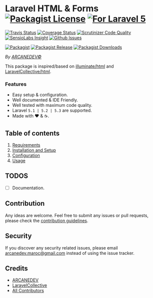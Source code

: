 # Laravel HTML & Forms [![Packagist License][badge_license]](LICENSE.md) [![For Laravel 5][badge_laravel]][link-github-repo]

[![Travis Status][badge_build]][link-travis]
[![Coverage Status][badge_coverage]][link-scrutinizer]
[![Scrutinizer Code Quality][badge_quality]][link-scrutinizer]
[![SensioLabs Insight][badge_insight]][link-insight]
[![Github Issues][badge_issues]][link-github-issues]

[![Packagist][badge_package]][link-packagist]
[![Packagist Release][badge_release]][link-packagist]
[![Packagist Downloads][badge_downloads]][link-packagist]

*By [ARCANEDEV&copy;](http://www.arcanedev.net/)*

This package is inspired/based on [illuminate/html](https://github.com/illuminate/html) and [LaravelCollective/html](https://github.com/LaravelCollective/html).

### Features

  * Easy setup &amp; configuration.
  * Well documented &amp; IDE Friendly.
  * Well tested with maximum code quality.
  * Laravel `5.1 | 5.2 | 5.3` are supported.
  * Made with :heart: &amp; :coffee:.
  
## Table of contents

  1. [Requirements](_docs/1.Requirements.md)
  2. [Installation and Setup](_docs/2.Installation-and-Setup.md)
  3. [Configuration](_docs/3.Configuration.md)
  4. [Usage](_docs/4.Usage.md)

## TODOS

  - [ ] Documentation.

## Contribution

Any ideas are welcome. Feel free to submit any issues or pull requests, please check the [contribution guidelines](CONTRIBUTING.md).

## Security

If you discover any security related issues, please email arcanedev.maroc@gmail.com instead of using the issue tracker.

## Credits

- [ARCANEDEV][link-author]
- [LaravelCollective](https://github.com/LaravelCollective/html)
- [All Contributors][link-contributors]

[badge_laravel]:      https://img.shields.io/badge/Laravel-5.1|5.2|5.3-orange.svg?style=flat-square
[badge_license]:      https://img.shields.io/packagist/l/arcanedev/laravel-html.svg?style=flat-square
[badge_build]:        https://img.shields.io/travis/ARCANEDEV/LaravelHtml.svg?style=flat-square
[badge_coverage]:     https://img.shields.io/scrutinizer/coverage/g/ARCANEDEV/LaravelHtml.svg?style=flat-square
[badge_quality]:      https://img.shields.io/scrutinizer/g/ARCANEDEV/LaravelHtml.svg?style=flat-square
[badge_insight]:      https://img.shields.io/sensiolabs/i/dfcc38f2-7302-4c01-90ff-2d6c21782682.svg?style=flat-square
[badge_issues]:       https://img.shields.io/github/issues/ARCANEDEV/LaravelHtml.svg?style=flat-square
[badge_package]:      https://img.shields.io/badge/package-arcanedev/laravel--html-blue.svg?style=flat-square
[badge_release]:      https://img.shields.io/packagist/v/arcanedev/laravel-html.svg?style=flat-square
[badge_downloads]:    https://img.shields.io/packagist/dt/arcanedev/laravel-html.svg?style=flat-square

[link-author]:        https://github.com/arcanedev-maroc
[link-github-repo]:   https://github.com/ARCANEDEV/LaravelHtml
[link-github-issues]: https://github.com/ARCANEDEV/LaravelHtml/issues
[link-contributors]:  https://github.com/ARCANEDEV/LaravelHtml/graphs/contributors
[link-packagist]:     https://packagist.org/packages/arcanedev/laravel-html
[link-travis]:        https://travis-ci.org/ARCANEDEV/LaravelHtml
[link-scrutinizer]:   https://scrutinizer-ci.com/g/ARCANEDEV/LaravelHtml/?branch=master
[link-insight]:       https://insight.sensiolabs.com/projects/dfcc38f2-7302-4c01-90ff-2d6c21782682
